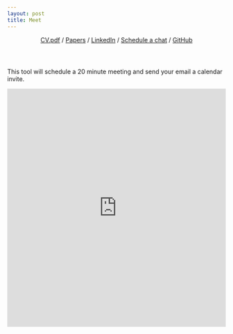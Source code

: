 ```yaml
---
layout: post
title: Meet 
---
```


<header>
        <nav>
            <a href="https://github.com/bc/resume/raw/master/briancohn.pdf">CV.pdf</a>  /
            <a href="https://scholar.google.com/citations?user=0obwS54AAAAJ">Papers</a>  /
            <a href="https://www.linkedin.com/in/brianalexandercohn/">LinkedIn</a>  /
            <a href="https://www.meetingbird.com/l/briancohn/20m">Schedule a chat</a>  /
            <a href="https://github.com/bc">GitHub</a>
        </nav>
    </header>

This tool will schedule a 20 minute meeting and send your email a calendar invite.
<iframe src="https://meetingbird.com/l/briancohn/30m" style="width: 100%; border: none; min-height: 550px;"></iframe>

<!--Start of Tawk.to Script-->
<script type="text/javascript">
var Tawk_API=Tawk_API||{}, Tawk_LoadStart=new Date();
(function(){
var s1=document.createElement("script"),s0=document.getElementsByTagName("script")[0];
s1.async=true;
s1.src='https://embed.tawk.to/5f8893ed2901b9207693ce89/default';
s1.charset='UTF-8';
s1.setAttribute('crossorigin','*');
s0.parentNode.insertBefore(s1,s0);
})();
</script>
<!--End of Tawk.to Script-->

